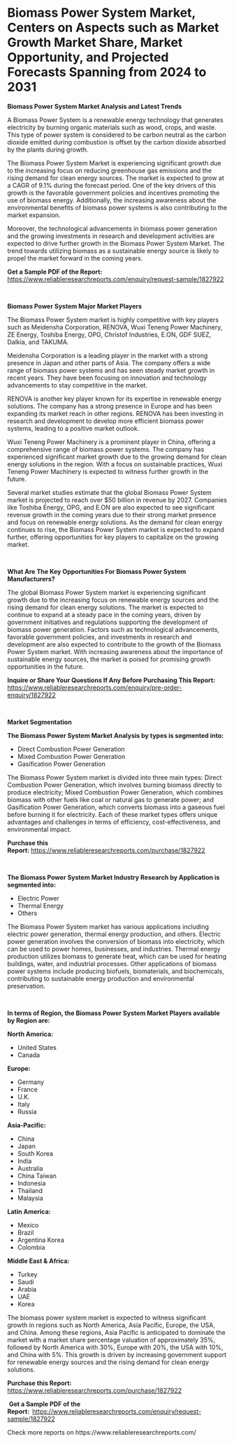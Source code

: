 <p><h1>Biomass Power System Market, Centers on Aspects such as Market Growth Market Share, Market Opportunity, and Projected Forecasts Spanning from 2024 to 2031</h1></p><p><strong>Biomass Power System Market Analysis and Latest Trends</strong></p>
<p><p>A Biomass Power System is a renewable energy technology that generates electricity by burning organic materials such as wood, crops, and waste. This type of power system is considered to be carbon neutral as the carbon dioxide emitted during combustion is offset by the carbon dioxide absorbed by the plants during growth.</p><p>The Biomass Power System Market is experiencing significant growth due to the increasing focus on reducing greenhouse gas emissions and the rising demand for clean energy sources. The market is expected to grow at a CAGR of 9.1% during the forecast period. One of the key drivers of this growth is the favorable government policies and incentives promoting the use of biomass energy. Additionally, the increasing awareness about the environmental benefits of biomass power systems is also contributing to the market expansion.</p><p>Moreover, the technological advancements in biomass power generation and the growing investments in research and development activities are expected to drive further growth in the Biomass Power System Market. The trend towards utilizing biomass as a sustainable energy source is likely to propel the market forward in the coming years.</p></p>
<p><strong>Get a Sample PDF of the Report:&nbsp;</strong> <a href="https://www.reliableresearchreports.com/enquiry/request-sample/1827922">https://www.reliableresearchreports.com/enquiry/request-sample/1827922</a></p>
<p>&nbsp;</p>
<p><strong>Biomass Power System Major Market Players</strong></p>
<p><p>The Biomass Power System market is highly competitive with key players such as Meidensha Corporation, RENOVA, Wuxi Teneng Power Machinery, ZE Energy, Toshiba Energy, OPG, Christof Industries, E.ON, GDF SUEZ, Dalkia, and TAKUMA. </p><p>Meidensha Corporation is a leading player in the market with a strong presence in Japan and other parts of Asia. The company offers a wide range of biomass power systems and has seen steady market growth in recent years. They have been focusing on innovation and technology advancements to stay competitive in the market.</p><p>RENOVA is another key player known for its expertise in renewable energy solutions. The company has a strong presence in Europe and has been expanding its market reach in other regions. RENOVA has been investing in research and development to develop more efficient biomass power systems, leading to a positive market outlook.</p><p>Wuxi Teneng Power Machinery is a prominent player in China, offering a comprehensive range of biomass power systems. The company has experienced significant market growth due to the growing demand for clean energy solutions in the region. With a focus on sustainable practices, Wuxi Teneng Power Machinery is expected to witness further growth in the future.</p><p>Several market studies estimate that the global Biomass Power System market is projected to reach over $50 billion in revenue by 2027. Companies like Toshiba Energy, OPG, and E.ON are also expected to see significant revenue growth in the coming years due to their strong market presence and focus on renewable energy solutions. As the demand for clean energy continues to rise, the Biomass Power System market is expected to expand further, offering opportunities for key players to capitalize on the growing market.</p></p>
<p>&nbsp;</p>
<p><strong>What Are The Key Opportunities For Biomass Power System Manufacturers?</strong></p>
<p><p>The global Biomass Power System market is experiencing significant growth due to the increasing focus on renewable energy sources and the rising demand for clean energy solutions. The market is expected to continue to expand at a steady pace in the coming years, driven by government initiatives and regulations supporting the development of biomass power generation. Factors such as technological advancements, favorable government policies, and investments in research and development are also expected to contribute to the growth of the Biomass Power System market. With increasing awareness about the importance of sustainable energy sources, the market is poised for promising growth opportunities in the future.</p></p>
<p><strong>Inquire or Share Your Questions If Any Before Purchasing This Report:</strong> <a href="https://www.reliableresearchreports.com/enquiry/pre-order-enquiry/1827922">https://www.reliableresearchreports.com/enquiry/pre-order-enquiry/1827922</a></p>
<p>&nbsp;</p>
<p><strong>Market Segmentation</strong></p>
<p><strong>The Biomass Power System Market Analysis by types is segmented into:</strong></p>
<p><ul><li>Direct Combustion Power Generation</li><li>Mixed Combustion Power Generation</li><li>Gasification Power Generation</li></ul></p>
<p><p>The Biomass Power System market is divided into three main types: Direct Combustion Power Generation, which involves burning biomass directly to produce electricity; Mixed Combustion Power Generation, which combines biomass with other fuels like coal or natural gas to generate power; and Gasification Power Generation, which converts biomass into a gaseous fuel before burning it for electricity. Each of these market types offers unique advantages and challenges in terms of efficiency, cost-effectiveness, and environmental impact.</p></p>
<p><strong>Purchase this Report:&nbsp;</strong><a href="https://www.reliableresearchreports.com/purchase/1827922">https://www.reliableresearchreports.com/purchase/1827922</a></p>
<p>&nbsp;</p>
<p><strong>The Biomass Power System Market Industry Research by Application is segmented into:</strong></p>
<p><ul><li>Electric Power</li><li>Thermal Energy</li><li>Others</li></ul></p>
<p><p>The Biomass Power System market has various applications including electric power generation, thermal energy production, and others. Electric power generation involves the conversion of biomass into electricity, which can be used to power homes, businesses, and industries. Thermal energy production utilizes biomass to generate heat, which can be used for heating buildings, water, and industrial processes. Other applications of biomass power systems include producing biofuels, biomaterials, and biochemicals, contributing to sustainable energy production and environmental preservation.</p></p>
<p>&nbsp;</p>
<p><strong>In terms of Region, the Biomass Power System Market Players available by Region are:</strong></p>
<p>
    <p> <strong> North America: </strong>
        <ul>
            <li>United States</li>
            <li>Canada</li>
        </ul>
        </p> 
    <p> <strong> Europe: </strong>
        <ul>
            <li>Germany</li>
            <li>France</li>
            <li>U.K.</li>
            <li>Italy</li>
            <li>Russia</li>
        </ul>
        </p> 
    <p> <strong> Asia-Pacific: </strong>
        <ul>
            <li>China</li>
            <li>Japan</li>
            <li>South Korea</li>
            <li>India</li>
            <li>Australia</li>
            <li>China Taiwan</li>
            <li>Indonesia</li>
            <li>Thailand</li>
            <li>Malaysia</li>
        </ul>
        </p> 
    <p> <strong> Latin America: </strong>
        <ul>
            <li>Mexico</li>
            <li>Brazil</li>
            <li>Argentina Korea</li>
            <li>Colombia</li>
        </ul>
        </p> 
    <p> <strong> Middle East & Africa: </strong>
        <ul>
            <li>Turkey</li>
            <li>Saudi</li>
            <li>Arabia</li>
            <li>UAE</li>
            <li>Korea</li>
        </ul>
    </p>
    </p>
<p><p>The biomass power system market is expected to witness significant growth in regions such as North America, Asia Pacific, Europe, the USA, and China. Among these regions, Asia Pacific is anticipated to dominate the market with a market share percentage valuation of approximately 35%, followed by North America with 30%, Europe with 20%, the USA with 10%, and China with 5%. This growth is driven by increasing government support for renewable energy sources and the rising demand for clean energy solutions.</p></p>
<p><strong>Purchase this Report: </strong><a href="https://www.reliableresearchreports.com/purchase/1827922">https://www.reliableresearchreports.com/purchase/1827922</a></p>
<p>&nbsp;<strong>Get a Sample PDF of the Report:&nbsp;&nbsp;</strong><a href="https://www.reliableresearchreports.com/enquiry/request-sample/1827922">https://www.reliableresearchreports.com/enquiry/request-sample/1827922</a></p>
<p><strong></strong></p>
<p>Check more reports on https://www.reliableresearchreports.com/</p>